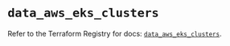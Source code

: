 # `data_aws_eks_clusters`

Refer to the Terraform Registry for docs: [`data_aws_eks_clusters`](https://registry.terraform.io/providers/hashicorp/aws/6.14.0/docs/data-sources/eks_clusters).
